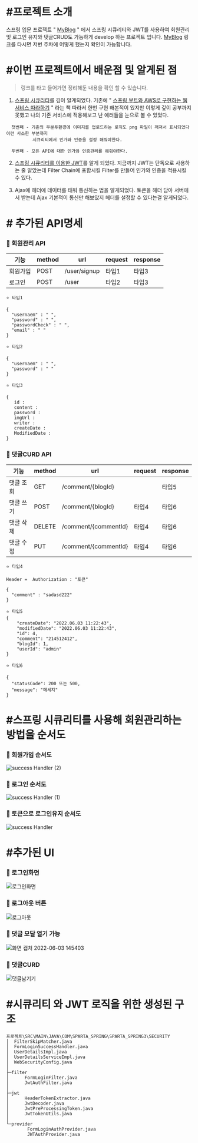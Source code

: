 # #프로젝트 소개 

스프링 입문 프로젝트 " [MyBlog](https://github.com/whitewise95/TIL/tree/main/%ED%95%AD%ED%95%B499/project/sparta_spring) " 에서 스프링 시큐리티와 JWT를 사용하여 회원관리 및 로그인 유지와 댓글CRUD도 가능하게 develop 하는 프로젝트 입니다. [MyBlog](https://github.com/whitewise95/TIL/tree/main/%ED%95%AD%ED%95%B499/project/sparta_spring)  링크를 타시면 저번 주차에 어떻게 했는지 확인이 가능합니다.  

# #이번 프로젝트에서 배운점 및 알게된 점
> 링크를 타고 들어가면 정리해둔 내용을 확인 할 수 있습니다.

1. [스프링 시큐리티]()를 깊이 알게되었다. 기존에 " [스프링 부트와 AWS로 구현하는 웹서비스 따라하기](https://github.com/whitewise95/JPA_JUnitTest_Gradle_Oauth2_Practice) " 라는 책 따라서 한번 구현 해본적이 있지만 이렇게 깊이 공부까지 못했고 나의 기존 서비스에 적용해보고 난 에러들을 눈으로 볼 수 있었다.  
```
  첫번째 - 기존의 우분투환경에 이미지를 업로드하는 로직도 png 파일이 깨져서 표시되었다 이런 사소한 부분까지
          시큐리티에서 인가와 인증을 설정 해줘야한다.
          
  두번째 - 모든 API에 대한 인가와 인증관리를 해줘야한다.
```  

2. [스프링 시큐리티를 이용한 JWT]()를 알게 되었다. 지금까지 JWT는 단독으로 사용하는 줄 알았는데 Filter Chain에 포함시킬 Filter를 만들어 인가와 인증을 적용시킬 수 있다.  

3. Ajax에 헤더에 데이터를 태워 통신하는 법을 알게되었다. 토큰을 헤더 담아 서버에서 받는데 Ajax 기본적이 통신만 해보았지 헤더를 설정할 수 있다는걸 알게되었다.  

# # 추가된 API명세  

### 📍 회원관리 API  

| 기능   | method | url           | request | response |
|------|--------|---------------|---------|----------|
| 회원가입 | POST   | /user/signup  | 타입1     | 타입3      |
| 로그인  | POST   | /user         | 타입2     | 타입3      |  

```
⭐️ 타입1

{
  "usernaem" : " ",
  "password" : " ",
  "passwordCheck" : " ",
  "email" : " "
}
```  

```
⭐️ 타입2

{
  "usernaem" : " ",
  "password" : " "
}
```  
```
⭐️ 타입3

{
   id : 
   content :
   password :
   imgUrl :
   writer :
   createDate :
   ModifiedDate : 
}
```


### 📍 댓글CURD API  

| 기능    | method | url                   | request | response |
|-------|--------|-----------------------|---------|----------|
| 댓글 조회 | GET    | /comment/{blogId}     |         | 타입5      |
| 댓글 쓰기 | POST   | /comment/{blogId}     | 타입4     | 타입6      |
| 댓글 삭제 | DELETE | /comment/{commentId}  | 타입4     | 타입6      |
| 댓글 수정 | PUT    | /comment/{commentId}  | 타입4     | 타입6      |

```
⭐️ 타입4

Header =  Authorization : "토큰"

{
  "comment" : "sadasd222"
}
```

```
⭐️ 타입5
{
    "createDate": "2022.06.03 11:22:43",
    "modifiedDate": "2022.06.03 11:22:43",
    "id": 4,
    "comment": "214512412",
    "blogId": 1,
    "userId": "admin"
}
```  
```
⭐️ 타입6
    
{
  "statusCode": 200 또는 500,
  "message": "메세지"
}
```

# #스프링 시큐리티를 사용해 회원관리하는 방법을 순서도

### 📍 회원가입 순서도  
![success Handler (2)](https://user-images.githubusercontent.com/81284265/171804120-62c32569-1d77-4f6e-8ba7-5249de8f0a14.png)  

### 📍 로그인 순서도
![success Handler (1)](https://user-images.githubusercontent.com/81284265/171804126-ad4d6207-18c5-49a8-b97f-cc33d9307741.png)

### 📍 토큰으로 로그인유지 순서도
![success Handler](https://user-images.githubusercontent.com/81284265/171804128-b8254796-4f4c-4fd6-a9e5-27e482a47771.png)





# #추가된 UI  

### 📍 로그인화면  
![로그인화면](https://user-images.githubusercontent.com/81284265/171799772-09e29d2b-0b20-4fff-acb8-5f645c7bfe99.png)  
### 📍 로그아웃 버튼  
![로그아웃](https://user-images.githubusercontent.com/81284265/171799777-852d9a82-9a36-4b64-8cdd-2094599360a8.png)  
### 📍 댓글 모달 열기 가능  
![화면 캡처 2022-06-03 145403](https://user-images.githubusercontent.com/81284265/171799776-4a082174-8440-4c40-863f-63cb8c4e8cec.png)  
### 📍 댓글CURD  
![댓글남기기](https://user-images.githubusercontent.com/81284265/171799800-21b372b8-db04-4f7a-aa01-6d24cbf4ab05.png)  

# #시큐리티 와 JWT 로직을 위한 생성된 구조
```
프로젝트\SRC\MAIN\JAVA\COM\SPARTA_SPRING\SPARTA_SPRING3\SECURITY
│  FilterSkipMatcher.java
│  FormLoginSuccessHandler.java
│  UserDetailsImpl.java
│  UserDetailsServiceImpl.java
│  WebSecurityConfig.java
│
├─filter
│      FormLoginFilter.java
│      JwtAuthFilter.java
│
├─jwt
│      HeaderTokenExtractor.java
│      JwtDecoder.java
│      JwtPreProcessingToken.java
│      JwtTokenUtils.java
│
└─provider
        FormLoginAuthProvider.java
        JWTAuthProvider.java

```



